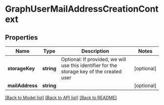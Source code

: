 # GraphUserMailAddressCreationContext

## Properties
Name | Type | Description | Notes
------------ | ------------- | ------------- | -------------
**storageKey** | **string** | Optional: If provided, we will use this identifier for the storage key of the created user | [optional] 
**mailAddress** | **string** |  | [optional] 

[[Back to Model list]](../README.md#documentation-for-models) [[Back to API list]](../README.md#documentation-for-api-endpoints) [[Back to README]](../README.md)


